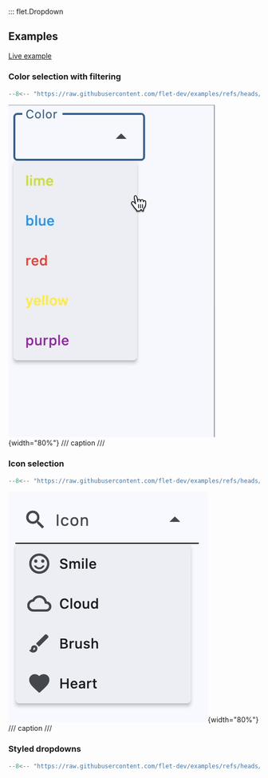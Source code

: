 ::: flet.Dropdown

## Examples

[Live example](https://flet-controls-gallery.fly.dev/input/dropdown)

### Color selection with filtering

```python
--8<-- "https://raw.githubusercontent.com/flet-dev/examples/refs/heads/v1-docs/python/controls/dropdown/color-selection-with-filtering.py"
```

![color-selection-with-filtering](https://raw.githubusercontent.com/flet-dev/examples/v1-docs/python/controls/dropdown/media/color-selection-with-filtering.gif){width="80%"}
/// caption
///


### Icon selection

```python
--8<-- "https://raw.githubusercontent.com/flet-dev/examples/refs/heads/v1-docs/python/controls/dropdown/icon-selection.py"
```

![icon-selection](https://raw.githubusercontent.com/flet-dev/examples/v1-docs/python/controls/dropdown/media/icon-selection.png){width="80%"}
/// caption
///

### Styled dropdowns

```python
--8<-- "https://raw.githubusercontent.com/flet-dev/examples/refs/heads/v1-docs/python/controls/dropdown/styled.py"
```
